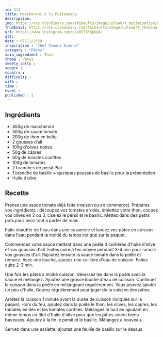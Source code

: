 ```yaml
---
id: 111
title: Maccheroni à la Puttanesca
description: 
img: https://res.cloudinary.com/thibaults/image/upload/t_optimisation/v1604782218/Recipes/20201107_maccheroni_putanesca.jpg
thumbnail: https://res.cloudinary.com/thibaults/image/upload/t_thumbnail_josie/v1604782218/Recipes/20201107_maccheroni_putanesca.jpg
url: https://www.instagram.com/p/CHTTiK5pQQA/
alt: 
date : 07/11/2020
inspiration : "Chef Zanoni Simone"
category : "Pâtes"
main_ingredient : Thon
theme : Pâtes
sweety_salty : 
veggie : 
country :
difficulty :
with : 
time : 
event :
published : 1
---
```


## Ingrédients
 - 450g de maccheroni
 - 500g de sauce tomate
 - 200g de thon en boîte
 - 2 gousses d’ail
 - 100g d'olives noires
 - 50g de câpres
 - 60g de tomates confites
 - 100g de tomates
 - 2 branches de persil Plat
 - 1 branche de basilic + quelques pousses de basilic pour la présentation
 - Huile d’olive

## Recette
Prenez une sauce tomate déjà faite (maison ou en commerce). Préparez vos ingrédients : découpez vos tomates en dés, émiettez votre thon, coupez vos olives en 2 ou 3, ciselez le persil et le basilic. Mettez dans des petits pots pour avoir tout à porter de main. 

Faite chauffer de l'eau dans une casserole et lancez vos pâtes en cuisson dans l'eau pendant la moitié du temps indiqué sur le paquet.

Commencez votre sauce mettant dans une poêle 3 cuillières d'huile d'olive et vos gousses d'ail. Faites cuire à feu moyen pendant 3-4 min pour ramolir vos gousses d'ail. Rajoutez ensuite la sauce tomate dans la poële et remuez. Avec une louche, ajoutez une cuillière d'eau de cuisson. Faites cuire 2-3 min.

Une fois les pâtes à moitié cuisson, déversez les dans la poêle avec la sauce et mélangez. Ajoutez une grosse louche d'eau de cuisson. Continuez la cuisson dans la poêle en mélangeant régulièrement. Vous pouvez ajouter un peu d'huile. Goutez régulièrement pour juger de la cuisson des pâtes.

Arrêtez la cuisson 1 minute avant la durée de cuisson indiquée sur le paquet. Hors du feu, ajoutez dans la poêle le thon, les olives, les capres, les tomates en dés et les tomates confites. Mélangez le tout en ajoutant en même temps un filet d'huile d'olive pour que les pâtes soient biens baveuses. Ajoutez à la fin le persil et le basilic. Mélangez à nouveau.

Servez dans une assiette, ajoutez une feuille de basilic sur le dessus.
